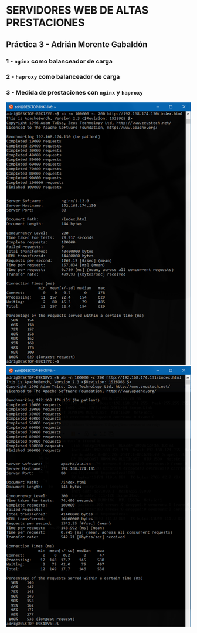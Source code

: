# SERVIDORES WEB DE ALTAS PRESTACIONES
## Práctica 3 - Adrián Morente Gabaldón

### 1 - ```nginx``` como balanceador de carga


### 2 - ```haproxy``` como balanceador de carga


### 3 - Medida de prestaciones con ```nginx``` y ```haproxy```
![BenchmarkNginx](https://github.com/adrianmorente/SWAP_UGR/blob/master/Practica3/images/ab-nginx.png)
![BenchmarkHaproxy](https://github.com/adrianmorente/SWAP_UGR/blob/master/Practica3/images/ab-haproxy.png)
